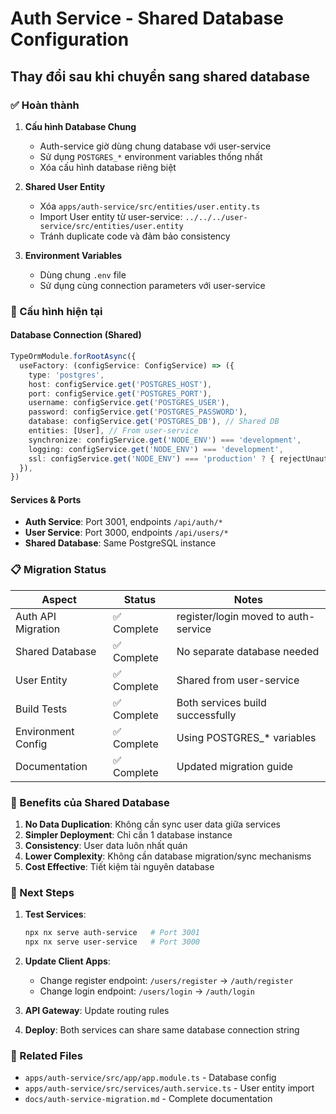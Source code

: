 # Auth Service - Shared Database Configuration

## Thay đổi sau khi chuyển sang shared database

### ✅ Hoàn thành
1. **Cấu hình Database Chung**
   - Auth-service giờ dùng chung database với user-service
   - Sử dụng `POSTGRES_*` environment variables thống nhất
   - Xóa cấu hình database riêng biệt

2. **Shared User Entity**
   - Xóa `apps/auth-service/src/entities/user.entity.ts`
   - Import User entity từ user-service: `../../../user-service/src/entities/user.entity`
   - Tránh duplicate code và đảm bảo consistency

3. **Environment Variables**
   - Dùng chung `.env` file
   - Sử dụng cùng connection parameters với user-service

### 🔧 Cấu hình hiện tại

#### Database Connection (Shared)
```typescript
TypeOrmModule.forRootAsync({
  useFactory: (configService: ConfigService) => ({
    type: 'postgres',
    host: configService.get('POSTGRES_HOST'),
    port: configService.get('POSTGRES_PORT'), 
    username: configService.get('POSTGRES_USER'),
    password: configService.get('POSTGRES_PASSWORD'),
    database: configService.get('POSTGRES_DB'), // Shared DB
    entities: [User], // From user-service
    synchronize: configService.get('NODE_ENV') === 'development',
    logging: configService.get('NODE_ENV') === 'development',
    ssl: configService.get('NODE_ENV') === 'production' ? { rejectUnauthorized: false } : false,
  }),
})
```

#### Services & Ports
- **Auth Service**: Port 3001, endpoints `/api/auth/*`
- **User Service**: Port 3000, endpoints `/api/users/*` 
- **Shared Database**: Same PostgreSQL instance

### 📋 Migration Status

| Aspect | Status | Notes |
|--------|--------|-------|
| Auth API Migration | ✅ Complete | register/login moved to auth-service |
| Shared Database | ✅ Complete | No separate database needed |
| User Entity | ✅ Complete | Shared from user-service |
| Build Tests | ✅ Complete | Both services build successfully |
| Environment Config | ✅ Complete | Using POSTGRES_* variables |
| Documentation | ✅ Complete | Updated migration guide |

### 🚀 Benefits của Shared Database

1. **No Data Duplication**: Không cần sync user data giữa services
2. **Simpler Deployment**: Chỉ cần 1 database instance
3. **Consistency**: User data luôn nhất quán
4. **Lower Complexity**: Không cần database migration/sync mechanisms
5. **Cost Effective**: Tiết kiệm tài nguyên database

### 📝 Next Steps

1. **Test Services**:
   ```bash
   npx nx serve auth-service   # Port 3001
   npx nx serve user-service   # Port 3000
   ```

2. **Update Client Apps**: 
   - Change register endpoint: `/users/register` → `/auth/register`
   - Change login endpoint: `/users/login` → `/auth/login`

3. **API Gateway**: Update routing rules

4. **Deploy**: Both services can share same database connection string

### 🔗 Related Files
- `apps/auth-service/src/app/app.module.ts` - Database config
- `apps/auth-service/src/services/auth.service.ts` - User entity import
- `docs/auth-service-migration.md` - Complete documentation